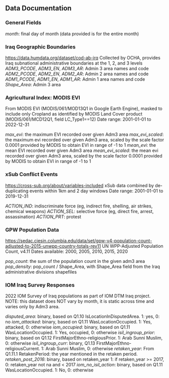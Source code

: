 ## Data Documentation

### General Fields
*month*: final day of month (data provided is for the entire month)

### Iraq Geographic Boundaries
https://data.humdata.org/dataset/cod-ab-irq
Collected by OCHA, provides Iraq subnational administrative boundaries at the 1, 2, and 3 levels
*ADM3_PCODE*, *ADM3_EN*, *ADM3_AR*: Admin 3 area names and code
*ADM2_PCODE*, *ADM2_EN*, *ADM2_AR*: Admin 2 area names and code
*ADM1_PCODE*, *ADM1_EN*, *ADM1_AR*: Admin 1 area names and code
*Shape_Area*: Admin 3 area  


### Agricultural Index: MODIS EVI 
From MODIS EVI (MODIS/061/MOD13Q1 in Google Earth Engine), masked to include only Cropland as identified by MODIS Land Cover product (MODIS/061/MCD12Q1, field LC_Type1==12)
Date range: 2001-01-01 to 2022-12-31

*max_evi*: the maximum EVI recorded over given Adm3 area
*max_evi_scaled*: the maximum evi recorded over given Adm3 area, scaled by the scale factor 0.0001 provided by MODIS to obtain EVI in range of -1 to 1
*mean_evi*: the mean EVI recorded over given Adm3 area
*mean_evi_scaled*: the mean evi recorded over given Adm3 area, scaled by the scale factor 0.0001 provided by MODIS to obtain EVI in range of -1 to 1

### xSub Conflict Events
https://cross-sub.org/about/variables-included
xSub data combined by de-duplicating events within 1km and 2 day windows
Date range: 2001-01-01 to 2019-12-31

*ACTION_IND*: indiscriminate force (eg, indirect fire, shelling, air strikes, chemical weapons)
*ACTION_SEL*: selective force (eg, direct fire, arrest, assassination)
*ACTION_PRT*: protest

### GPW Population Data
https://sedac.ciesin.columbia.edu/data/set/gpw-v4-population-count-adjusted-to-2015-unwpp-country-totals-rev11
UN WPP-Adjusted Population Count, v4.11
Dates available: 2000, 2005, 2010, 2015, 2020

*pop_count*: the sum of the population count in the given adm3 area
*pop_density*: pop_count / Shape_Area, with Shape_Area field from the Iraq administrative divisions shapefiles

### IOM Iraq Survey Responses
2022 IOM Survey of Iraq populations as part of IOM DTM Iraq project.
NOTE: this dataset does NOT vary by month, it is static across time and varies only by Adm3 area.

*disputed_area*: binary, based on Q1.10 IsLocationInDisputedArea. 
	1: yes, 0: no
*iom_attacked*: binary, based on Q1.11 WasLocationOccupied. 
	1: Yes, attacked, 0: otherwise
*iom_occupied*: binary, based on Q1.11 WasLocationOccupied. 
	1: Yes, occupied, 0: otherwise
*isil_ingroup_prior*: binary, based on Q1.12 FirstMajorEthno-religiousPrior.
	1: Arab Sunni Muslim, 0: otherwise
*isil_ingroup_curr*: binary, Q1.13 FirstMajorEthno-religiousCurrent.
	1: Arab Sunni Muslim, 0: otherwise
*retaken_year*: From Q1.11.1 RetakenPeriod: the year mentioned in the retaken period.
*retaken_post_2016*: binary, based on retaken_year
	1: if retaken_year >= 2017, 0: retaken_year not na and < 2017
*iom_no_isil_action*: binary, based on Q1.11 WasLocationOccupied. 
	1: No, 0: otherwise
